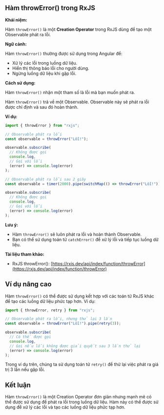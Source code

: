 ## Hàm throwError() trong RxJS

**Khái niệm:**

Hàm `throwError()` là một **Creation Operator** trong RxJS dùng để tạo một Observable phát ra lỗi.

**Ngữ cảnh:**

Hàm `throwError()` thường được sử dụng trong Angular để:

- Xử lý các lỗi trong luồng dữ liệu.
- Hiển thị thông báo lỗi cho người dùng.
- Ngừng luồng dữ liệu khi gặp lỗi.

**Cách sử dụng:**

Hàm `throwError()` nhận một tham số là lỗi mà bạn muốn phát ra.

Hàm `throwError()` trả về một Observable. Observable này sẽ phát ra lỗi được chỉ định và sau đó hoàn thành.

**Ví dụ:**

```typescript
import { throwError } from "rxjs";

// Observable phát ra lỗi
const observable = throwError("Lỗi!");

observable.subscribe(
  // Không được gọi
  console.log,
  // Gọi với lỗi
  (error) => console.log(error)
);

// Observable phát ra lỗi sau 2 giây
const observable = timer(2000).pipe(switchMap(() => throwError("Lỗi!")));

observable.subscribe(
  // Không được gọi
  console.log,
  // Gọi với lỗi
  (error) => console.log(error)
);
```

**Lưu ý:**

- Hàm `throwError()` sẽ luôn phát ra lỗi và hoàn thành Observable.
- Bạn có thể sử dụng toán tử `catchError()` để xử lý lỗi và tiếp tục luồng dữ liệu.

**Tài liệu tham khảo:**

- RxJS throwError(): [https://rxjs.dev/api/index/function/throwError](https://rxjs.dev/api/index/function/throwError)

## Ví dụ nâng cao

Hàm `throwError()` có thể được sử dụng kết hợp với các toán tử RxJS khác để tạo các luồng dữ liệu phức tạp hơn. Ví dụ:

```typescript
import { throwError, retry } from "rxjs";

// Observable phát ra lỗi, nhưng thử lại 3 lần
const observable = throwError("Lỗi!").pipe(retry(3));

observable.subscribe(
  // Có thể được gọi
  console.log,
  // Gọi nếu lỗi không được giải quyết sau 3 lần thử lại
  (error) => console.log(error)
);
```

Trong ví dụ trên, chúng ta sử dụng toán tử `retry()` để thử lại việc phát ra giá trị 3 lần nếu gặp lỗi.

## Kết luận

Hàm `throwError()` là một Creation Operator đơn giản nhưng mạnh mẽ có thể được sử dụng để phát ra lỗi trong luồng dữ liệu. Hàm này có thể được sử dụng để xử lý các lỗi và tạo các luồng dữ liệu phức tạp hơn.
